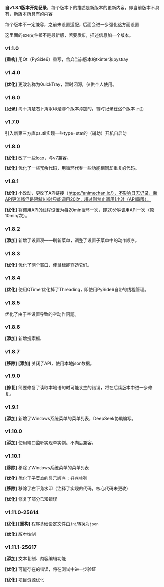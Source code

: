 **自v1.8.1版本开始记录**，每个版本下的描述是新版本的更新内容，即当前版本不具有，新版本所具有的内容

每个版本不一定兼容，之前未设置适配，后面会进一步强化这方面设置

这里面的exe文件都不是最新版，若要发布，描述信息加一个版本。

### v1.1.0

**[重构]** 用Qt（PySide6）重写，舍弃当前版本的tkinter和pystray

### v1.4.0

**[优化]** 更改名称为QuickTray，暂时闭源，仅供个人使用。

### v1.6.0

**[记录]** 尚不清楚右下角水印是哪个版本添加的，暂时记录在这个版本下面

### v1.7.0

引入新第三方库psutil实现一些type=star的（辅助）开机自启动

### v1.8.0

**[优化]** 改了一些logo，与v7兼容。

**[优化]** 优化了一些冗余代码，用循环代替一些功能相同却重复的代码。

### v1.8.1

**[优化]** 小改动，更改了API链接（https://animechan.io/），不影响日志记录，新API更流畅但是限制1小时只能调用20次，超过则禁止调用1小时（API局限）。

**[优化]** 将调用API的线程设置为每20min循环一次，即20分钟调用API一次（原10min/次）。

### v1.8.2

**[添加]** 新增了设置项——刷新菜单，调整了设置子菜单中的动作顺序。

### v1.8.3

**[优化]** 优化了两个窗口，使鼠标能穿透它们。

### v1.8.4

**[优化]** 使用QTimer优化掉了Threading，即使用PySide6自带的线程管理。

### v1.8.5

优化了由于空设置导致的空动作问题。

### v1.8.6

**[添加]** 新增搜索框。

### v1.8.7

**[移除]** **[添加]** 关闭了API，使用本地json数据。

### v1.9.0

**[修复]** 简要修复了读取本地语句时可能发生的错误，将在后续版本中进一步修复。

### v1.9.1

**[添加]** 新增了Windows系统菜单的菜单列表，DeepSeek协助编写。

### v1.10.0

**[添加]** 使用端口监听实现单实例。不向后兼容。

### v1.10.1

**[移除]** 移除了Windows系统菜单的菜单列表

**[优化]** 优化了子菜单的显示顺序：升序排列

**[移除]** 移除了右下角水印（注释了实现的代码，核心代码未更改）

**[优化]** 修复了部分已知错误

### v1.11.0-25614

**[优化] [重构]** 程序基础设定文件由`ini`转换为`json`

**[优化]** 版本控制

### v1.11.1-25617

**[添加]** 文本复制、内容编辑功能

**[优化]** 可能存在的错误，将在测试中进一步验证

**[优化]** 项目资源优化
